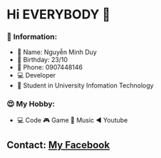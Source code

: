 # Hi EVERYBODY 👋
###            📝 **Information**:
  * 🧑 Name: Nguyễn Minh Duy
  * 🎂 Birthday: 23/10
  * 📱 Phone: 0907448146
  * 💻 Developer
  * 💼 Student in University Infomation Technology
###           😍 **My Hobby**:
  * 💻 Code  🎮 Game  🎵 Music  ◀ Youtube                                          

## Contact: [My Facebook](https://www.facebook.com/ban2310/)
